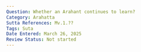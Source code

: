 ```yaml
---
Question: Whether an Arahant continues to learn?
Category: Arahatta
Sutta References: Mv.1.??
Tags: Suta
Date Entered: March 26, 2025
Review Status: Not started
---
```

